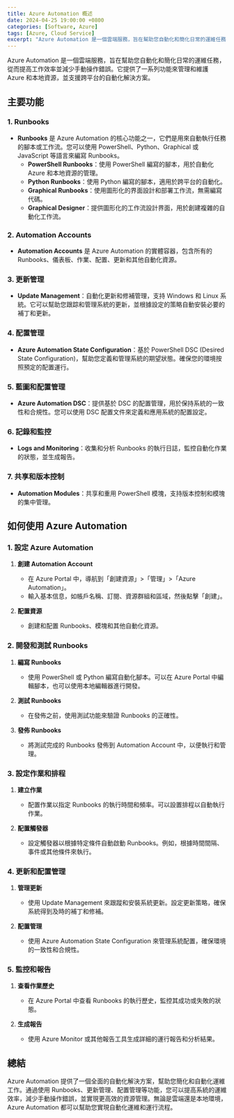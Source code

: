 ```yaml
---
title: Azure Automation 概述
date: 2024-04-25 19:00:00 +0800
categories: [Software, Azure]
tags: [Azure, Cloud Service] 
excerpt: "Azure Automation 是一個雲端服務，旨在幫助您自動化和簡化日常的運維任務，從而提高工作效率並減少手動操作錯誤。"
---
```


Azure Automation 是一個雲端服務，旨在幫助您自動化和簡化日常的運維任務，從而提高工作效率並減少手動操作錯誤。它提供了一系列功能來管理和維護 Azure 和本地資源，並支援跨平台的自動化解決方案。

## **主要功能**

### **1. Runbooks**
- **Runbooks** 是 Azure Automation 的核心功能之一，它們是用來自動執行任務的腳本或工作流。您可以使用 PowerShell、Python、Graphical 或 JavaScript 等語言來編寫 Runbooks。
  - **PowerShell Runbooks**：使用 PowerShell 編寫的腳本，用於自動化 Azure 和本地資源的管理。
  - **Python Runbooks**：使用 Python 編寫的腳本，適用於跨平台的自動化。
  - **Graphical Runbooks**：使用圖形化的界面設計和部署工作流，無需編寫代碼。
  - **Graphical Designer**：提供圖形化的工作流設計界面，用於創建複雜的自動化工作流。

### **2. Automation Accounts**
- **Automation Accounts** 是 Azure Automation 的實體容器，包含所有的 Runbooks、儀表板、作業、配置、更新和其他自動化資源。

### **3. 更新管理**
- **Update Management**：自動化更新和修補管理，支持 Windows 和 Linux 系統。它可以幫助您跟踪和管理系統的更新，並根據設定的策略自動安裝必要的補丁和更新。

### **4. 配置管理**
- **Azure Automation State Configuration**：基於 PowerShell DSC (Desired State Configuration)，幫助您定義和管理系統的期望狀態。確保您的環境按照預定的配置運行。

### **5. 藍圖和配置管理**
- **Azure Automation DSC**：提供基於 DSC 的配置管理，用於保持系統的一致性和合規性。您可以使用 DSC 配置文件來定義和應用系統的配置設定。

### **6. 記錄和監控**
- **Logs and Monitoring**：收集和分析 Runbooks 的執行日誌，監控自動化作業的狀態，並生成報告。

### **7. 共享和版本控制**
- **Automation Modules**：共享和重用 PowerShell 模塊，支持版本控制和模塊的集中管理。

## **如何使用 Azure Automation**

### **1. 設定 Azure Automation**

1. **創建 Automation Account**
   - 在 Azure Portal 中，導航到「創建資源」>「管理」>「Azure Automation」。
   - 輸入基本信息，如帳戶名稱、訂閱、資源群組和區域，然後點擊「創建」。

2. **配置資源**
   - 創建和配置 Runbooks、模塊和其他自動化資源。

### **2. 開發和測試 Runbooks**

1. **編寫 Runbooks**
   - 使用 PowerShell 或 Python 編寫自動化腳本。可以在 Azure Portal 中編輯腳本，也可以使用本地編輯器進行開發。

2. **測試 Runbooks**
   - 在發佈之前，使用測試功能來驗證 Runbooks 的正確性。

3. **發佈 Runbooks**
   - 將測試完成的 Runbooks 發佈到 Automation Account 中，以便執行和管理。

### **3. 設定作業和排程**

1. **建立作業**
   - 配置作業以指定 Runbooks 的執行時間和頻率。可以設置排程以自動執行作業。

2. **配置觸發器**
   - 設定觸發器以根據特定條件自動啟動 Runbooks。例如，根據時間間隔、事件或其他條件來執行。

### **4. 更新和配置管理**

1. **管理更新**
   - 使用 Update Management 來跟蹤和安裝系統更新。設定更新策略，確保系統得到及時的補丁和修補。

2. **配置管理**
   - 使用 Azure Automation State Configuration 來管理系統配置，確保環境的一致性和合規性。

### **5. 監控和報告**

1. **查看作業歷史**
   - 在 Azure Portal 中查看 Runbooks 的執行歷史，監控其成功或失敗的狀態。

2. **生成報告**
   - 使用 Azure Monitor 或其他報告工具生成詳細的運行報告和分析結果。

## **總結**

Azure Automation 提供了一個全面的自動化解決方案，幫助您簡化和自動化運維工作。通過使用 Runbooks、更新管理、配置管理等功能，您可以提高系統的運維效率，減少手動操作錯誤，並實現更高效的資源管理。無論是雲端還是本地環境，Azure Automation 都可以幫助您實現自動化運維和運行流程。
